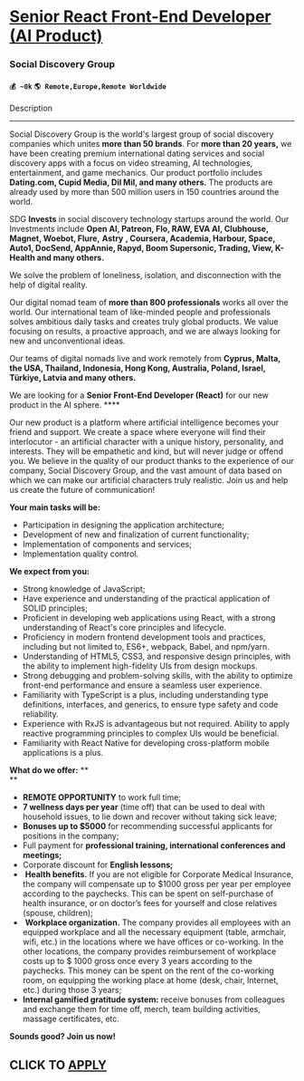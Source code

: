 # [Senior React Front-End Developer (AI Product)](https://www.remotewlb.com/apply/senior-react-front-end-developer-ai-product)  
### Social Discovery Group  
#### `💰 ~0k` `🌎 Remote,Europe,Remote Worldwide`  

Description

****

Social Discovery Group is the world's largest group of social discovery companies which unites **more than 50 brands**. For **more than 20 years,** we have been creating premium international dating services and social discovery apps with a focus on video streaming, AI technologies, entertainment, and game mechanics. Our product portfolio includes **Dating.com, Cupid Media, Dil Mil, and many others.** The products are already used by more than 500 million users in 150 countries around the world.

SDG **Invests** in social discovery technology startups around the world. Our Investments include **Open AI, Patreon, Flo, RAW, EVA AI, Clubhouse, Magnet, Woebot, Flure,** **Astry** **, Coursera, Academia, Harbour, Space, Auto1, DocSend, AppAnnie, Rapyd, Boom Supersonic, Trading, View, K-Health and many others.**

We solve the problem of loneliness, isolation, and disconnection with the help of digital reality.

Our digital nomad team of **more than 800 professionals** works all over the world. Our international team of like-minded people and professionals solves ambitious daily tasks and creates truly global products. We value focusing on results, a proactive approach, and we are always looking for new and unconventional ideas.

Our teams of digital nomads live and work remotely from **Cyprus, Malta, the USA, Thailand, Indonesia, Hong Kong, Australia, Poland, Israel, Türkiye, Latvia and many others.**

We are looking for a **Senior Front-End Developer (React)** for our new product in the AI sphere. ****

Our new product is a platform where artificial intelligence becomes your friend and support. We create a space where everyone will find their interlocutor - an artificial character with a unique history, personality, and interests. They will be empathetic and kind, but will never judge or offend you. We believe in the quality of our product thanks to the experience of our company, Social Discovery Group, and the vast amount of data based on which we can make our artificial characters truly realistic. Join us and help us create the future of communication!

 **Your main tasks will be:**

  * Participation in designing the application architecture;
  * Development of new and finalization of current functionality;
  * Implementation of components and services;
  * Implementation quality control.

 **We expect from you:**

  * Strong knowledge of JavaScript;
  * Have experience and understanding of the practical application of SOLID principles;
  * Proficient in developing web applications using React, with a strong understanding of React's core principles and lifecycle.
  * Proficiency in modern frontend development tools and practices, including but not limited to, ES6+, webpack, Babel, and npm/yarn.
  * Understanding of HTML5, CSS3, and responsive design principles, with the ability to implement high-fidelity UIs from design mockups.
  * Strong debugging and problem-solving skills, with the ability to optimize front-end performance and ensure a seamless user experience.
  * Familiarity with TypeScript is a plus, including understanding type definitions, interfaces, and generics, to ensure type safety and code reliability.
  * Experience with RxJS is advantageous but not required. Ability to apply reactive programming principles to complex UIs would be beneficial.
  * Familiarity with React Native for developing cross-platform mobile applications is a plus.

 **What do we offer:** **  
**

  *  **REMOTE OPPORTUNITY** to work full time;
  *  **7 wellness days per year** (time off) that can be used to deal with household issues, to lie down and recover without taking sick leave;
  *  **Bonuses up to $5000** for recommending successful applicants for positions in the company;
  * Full payment for **professional training, international conferences and meetings;**
  * Corporate discount for **English lessons;**
  * ​ **Health benefits.** If you are not eligible for Corporate Medical Insurance, the company will compensate up to $1000 gross per year per employee according to the paychecks. This can be spent on self-purchase of health insurance, or on doctor’s fees for yourself and close relatives (spouse, children);
  * ​ **Workplace organization.** The company provides all employees with an equipped workplace and all the necessary equipment (table, armchair, wifi, etc.) in the locations where we have offices or co-working. In the other locations, the company provides reimbursement of workplace costs up to $ 1000 gross once every 3 years according to the paychecks. This money can be spent on the rent of the co-working room, on equipping the working place at home (desk, chair, Internet, etc.) during those 3 years;
  *  **Internal gamified gratitude system:** receive bonuses from colleagues and exchange them for time off, merch, team building activities, massage certificates, etc. 

**Sounds good? Join us now!**

  
## CLICK TO [APPLY](https://www.remotewlb.com/apply/senior-react-front-end-developer-ai-product)

